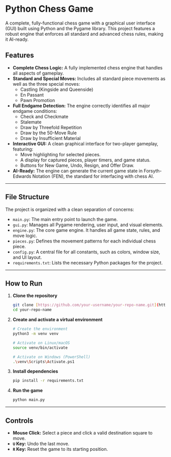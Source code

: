 # Python Chess Game

A complete, fully-functional chess game with a graphical user interface (GUI) built using Python and the Pygame library. This project features a robust engine that enforces all standard and advanced chess rules, making it AI-ready.



## Features
* **Complete Chess Logic:** A fully implemented chess engine that handles all aspects of gameplay.
* **Standard and Special Moves:** Includes all standard piece movements as well as the three special moves:
    * Castling (Kingside and Queenside)
    * En Passant
    * Pawn Promotion
* **Full Endgame Detection:** The engine correctly identifies all major endgame conditions:
    * Check and Checkmate
    * Stalemate
    * Draw by Threefold Repetition
    * Draw by the 50-Move Rule
    * Draw by Insufficient Material
* **Interactive GUI:** A clean graphical interface for two-player gameplay, featuring:
    * Move highlighting for selected pieces.
    * A display for captured pieces, player timers, and game status.
    * Buttons for New Game, Undo, Resign, and Offer Draw.
* **AI-Ready:** The engine can generate the current game state in Forsyth-Edwards Notation (FEN), the standard for interfacing with chess AI.

***

## File Structure
The project is organized with a clean separation of concerns:
* `main.py`: The main entry point to launch the game.
* `gui.py`: Manages all Pygame rendering, user input, and visual elements.
* `engine.py`: The core game engine. It handles all game state, rules, and move logic.
* `pieces.py`: Defines the movement patterns for each individual chess piece.
* `config.py`: A central file for all constants, such as colors, window size, and UI layout.
* `requirements.txt`: Lists the necessary Python packages for the project.

***

## How to Run

1.  **Clone the repository**
    ```bash
    git clone [https://github.com/your-username/your-repo-name.git](https://github.com/your-username/your-repo-name.git)
    cd your-repo-name
    ```

2.  **Create and activate a virtual environment**
    ```bash
    # Create the environment
    python3 -m venv venv
    
    # Activate on Linux/macOS
    source venv/bin/activate
    
    # Activate on Windows (PowerShell)
    .\venv\Scripts\Activate.ps1
    ```

3.  **Install dependencies**
    ```bash
    pip install -r requirements.txt
    ```

4.  **Run the game**
    ```bash
    python main.py
    ```

***

## Controls
* **Mouse Click:** Select a piece and click a valid destination square to move.
* **`U` Key:** Undo the last move.
* **`R` Key:** Reset the game to its starting position.